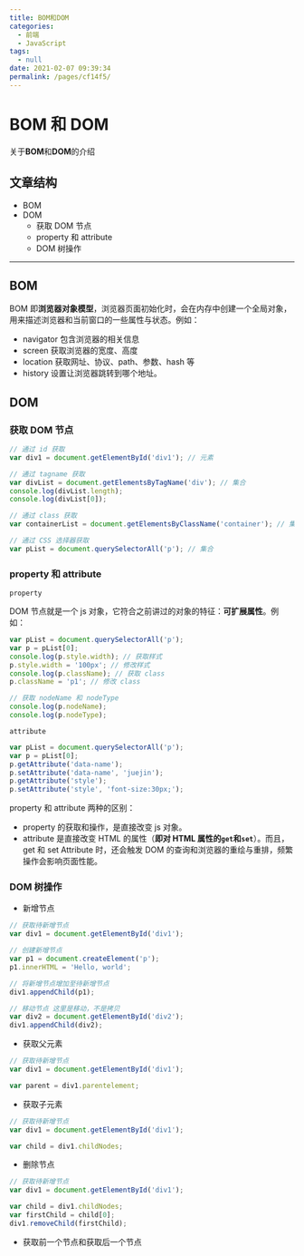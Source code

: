 ```yaml
---
title: BOM和DOM
categories: 
  - 前端
  - JavaScript
tags: 
  - null
date: 2021-02-07 09:39:34
permalink: /pages/cf14f5/
---
```


# BOM 和 DOM

关于**BOM**和**DOM**的介绍

<!-- more -->

## 文章结构

- BOM
- DOM
  - 获取 DOM 节点
  - property 和 attribute
  - DOM 树操作

---

## BOM

BOM 即**浏览器对象模型**，浏览器页面初始化时，会在内存中创建一个全局对象，用来描述浏览器和当前窗口的一些属性与状态。例如：

- navigator 包含浏览器的相关信息
- screen 获取浏览器的宽度、高度
- location 获取网址、协议、path、参数、hash 等
- history 设置让浏览器跳转到哪个地址。

## DOM

### 获取 DOM 节点

```javascript
// 通过 id 获取
var div1 = document.getElementById('div1'); // 元素

// 通过 tagname 获取
var divList = document.getElementsByTagName('div'); // 集合
console.log(divList.length);
console.log(divList[0]);

// 通过 class 获取
var containerList = document.getElementsByClassName('container'); // 集合

// 通过 CSS 选择器获取
var pList = document.querySelectorAll('p'); // 集合
```

### property 和 attribute

`property`

DOM 节点就是一个 js 对象，它符合之前讲过的对象的特征：**可扩展属性**。例如：

```javascript
var pList = document.querySelectorAll('p');
var p = pList[0];
console.log(p.style.width); // 获取样式
p.style.width = '100px'; // 修改样式
console.log(p.className); // 获取 class
p.className = 'p1'; // 修改 class

// 获取 nodeName 和 nodeType
console.log(p.nodeName);
console.log(p.nodeType);
```

`attribute`

```javascript
var pList = document.querySelectorAll('p');
var p = pList[0];
p.getAttribute('data-name');
p.setAttribute('data-name', 'juejin');
p.getAttribute('style');
p.setAttribute('style', 'font-size:30px;');
```

property 和 attribute 两种的区别：

- property 的获取和操作，是直接改变 js 对象。
- attribute 是直接改变 HTML 的属性（**即对 HTML 属性的`get`和`set`**）。而且，get 和 set Attribute 时，还会触发 DOM 的查询和浏览器的重绘与重排，频繁操作会影响页面性能。

### DOM 树操作

- 新增节点

```javascript
// 获取待新增节点
var div1 = document.getElementById('div1');

// 创建新增节点
var p1 = document.createElement('p');
p1.innerHTML = 'Hello, world';

// 将新增节点增加至待新增节点
div1.appendChild(p1);

// 移动节点 这里是移动，不是拷贝
var div2 = document.getElementById('div2');
div1.appendChild(div2);
```

- 获取父元素

```javascript
// 获取待新增节点
var div1 = document.getElementById('div1');

var parent = div1.parentelement;
```

- 获取子元素

```javascript
// 获取待新增节点
var div1 = document.getElementById('div1');

var child = div1.childNodes;
```

- 删除节点

```javascript
// 获取待新增节点
var div1 = document.getElementById('div1');

var child = div1.childNodes;
var firstChild = child[0];
div1.removeChild(firstChild);
```

- 获取前一个节点和获取后一个节点
